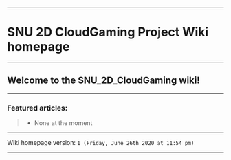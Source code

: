 
***

# SNU 2D CloudGaming Project Wiki homepage

***

## Welcome to the SNU_2D_CloudGaming wiki!

***

### Featured articles:

> * None at the moment

***

Wiki homepage version: `1 (Friday, June 26th 2020 at 11:54 pm)`

***
